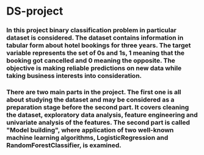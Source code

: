 # DS-project
### In this project binary classification problem in particular dataset is considered. The dataset contains information in tabular form about hotel bookings for three years. The target variable represents the set of 0s and 1s, 1 meaning that the booking got cancelled and 0 meaning the opposite. The objective is making reliable predictions on new data while taking business interests into consideration.
    
### There are two main parts in the project. The first one is all about studying the dataset and may be considered as a preparation stage before the second part. It covers cleaning the dataset, exploratory data analysis, feature engineering and univariate analysis of the features. The second part is called "Model building", where application of two well-known machine learning algorithms, LogisticRegression and RandomForestClassifier, is examined.

